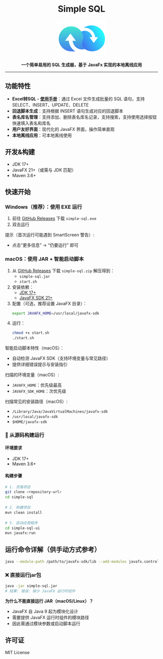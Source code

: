 <div align="center">

  <h1>Simple SQL</h1>

  <img src="./simple-sql-ui/src/main/resources/logo/logo.png" alt="Simple SQL Logo" width="160" height="120">

  <p><b>一个简单易用的 SQL 生成器，基于 JavaFx 实现的本地离线应用

</b></p>

</div>

---

## 功能特性

- **Excel转SQL - [使用手册](http://lingyuan.tech/project/simple-sql.html)**：通过 Excel 文件生成批量的 SQL 语句，支持 SELECT、INSERT、UPDATE、DELETE
- **回退脚本生成**：支持根据 INSERT 语句生成对应的回退脚本
- **表名库名管理**：支持添加、删除表名库名记录，支持搜索，支持使用选择按钮快速填入表名和库名
- **用户友好界面**：现代化的 JavaFX 界面，操作简单直观
- **本地离线应用**：可本地离线使用

## 开发&构建

- JDK 17+
- JavaFX 21+（或需与 JDK 匹配）
- Maven 3.6+

## 快速开始

### Windows（推荐）：使用 EXE 运行

1. 前往 [GitHub Releases](https://github.com/lingyjava/simple-sql/releases) 下载 `simple-sql.exe`
2. 双击运行

提示（首次运行可能遇到 SmartScreen 警告）:
- 点击“更多信息” -> “仍要运行” 即可

### macOS：使用 JAR + 智能启动脚本

1. 从 [GitHub Releases](https://github.com/lingyjava/simple-sql/releases) 下载 `simple-sql.zip` 解压得到：
   - `simple-sql.jar`
   - `start.sh`
2. 安装依赖：
   - [JDK 17+](https://www.oracle.com/java/technologies/downloads/)
   - [JavaFX SDK 21+](https://gluonhq.com/products/javafx/)
3. 配置（可选，推荐设置 JavaFX 目录）：
   ```bash
   export JAVAFX_HOME=/usr/local/javafx-sdk
   ```
4. 运行：
   ```bash
   chmod +x start.sh
   ./start.sh
   ```

智能启动脚本特性（macOS）：
- 自动检测 JavaFX SDK（支持环境变量与常见路径）
- 提供详细错误提示与安装指引

扫描的环境变量（macOS）:
- `JAVAFX_HOME`：优先级最高
- `JAVAFX_SDK_HOME`：次优先级

扫描常见的安装路径（macOS）:
- `/Library/Java/JavaVirtualMachines/javafx-sdk`
- `/usr/local/javafx-sdk`
- `$HOME/javafx-sdk`

### 🔧 从源码构建运行

#### 环境要求
- JDK 17+
- Maven 3.6+

#### 构建步骤
```bash
# 1. 克隆项目
git clone <repository-url>
cd simple-sql

# 2. 构建项目
mvn clean install

# 3. 启动应用程序
cd simple-sql-ui
mvn javafx:run
```

## 运行命令详解（供手动方式参考）

```bash
java --module-path /path/to/javafx-sdk/lib --add-modules javafx.controls,javafx.fxml -jar simple-sql.jar
```

### ❌ 直接运行jar包

```bash
java -jar simple-sql.jar
# 结果: 错误: 缺少 JavaFX 运行时组件
```

**为什么不能直接运行 JAR（macOS/Linux）？**
- JavaFX 自 Java 9 起为模块化设计
- 需要提供 JavaFX 运行时组件的模块路径
- 因此需通过模块参数或启动脚本运行

## 许可证

MIT License
